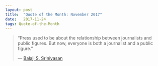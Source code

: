 ```yaml
---
layout:	post
title:	"Quote of the Month: November 2017"
date:	2017-11-24
tags: Quote-of-the-Month
---
```


  
> “Press used to be about the relationship between journalists and public figures. But now, everyone is both a journalist and a public figure.”
> 
>  — [Balaji S. Srinivasan](https://medium.com/u/f5a2e83d6d8f)  